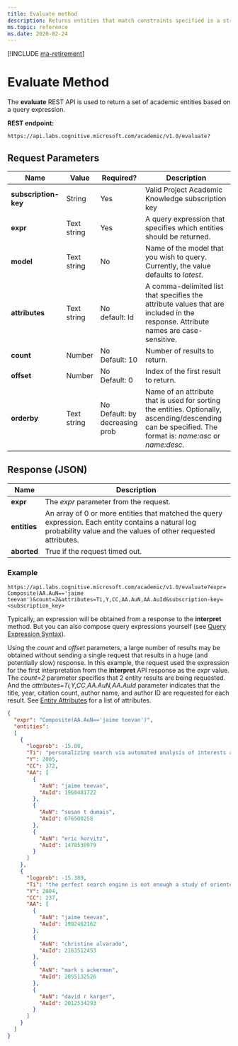```yaml
---
title: Evaluate method
description: Returns entities that match constraints specified in a structured query expression
ms.topic: reference
ms.date: 2020-02-24
---
```

[!INCLUDE [ma-retirement](../includes/ma-retirement.md)]

# Evaluate Method

The **evaluate** REST API is used to return a set of academic entities based on a query expression.

**REST endpoint:**

``` HTTP
https://api.labs.cognitive.microsoft.com/academic/v1.0/evaluate? 
```   

## Request Parameters  

Name | Value | Required? | Description
--- | --- | --- | ---
**subscription-key** | String | Yes | Valid Project Academic Knowledge subscription key
**expr** | Text string | Yes | A query expression that specifies which entities should be returned.
**model** | Text string | No | Name of the model that you wish to query.  Currently, the value defaults to *latest*.
**attributes** | Text string | No<br>default: Id | A comma-delimited list that specifies the attribute values that are included in the response. Attribute names are case-sensitive.
**count** | Number | No<br>Default: 10 | Number of results to return.
**offset** | Number |	No<br>Default: 0	| Index of the first result to return.
**orderby** |	Text string | No<br>Default: by decreasing prob	| Name of an attribute that is used for sorting the entities. Optionally, ascending/descending can be specified. The format is: *name:asc* or *name:desc*.

## Response (JSON)

Name | Description
--- | ---   
**expr** | The *expr* parameter from the request.
**entities** | An array of 0 or more entities that matched the query expression. Each entity contains a natural log probability value and the values of other requested attributes.
**aborted** | True if the request timed out.

### Example

``` HTTP
https://api.labs.cognitive.microsoft.com/academic/v1.0/evaluate?expr=
Composite(AA.AuN=='jaime teevan')&count=2&attributes=Ti,Y,CC,AA.AuN,AA.AuId&subscription-key=<subscription_key>
```

Typically, an expression will be obtained from a response to the **interpret** method.  But you can also compose query expressions yourself (see [Query Expression Syntax](reference-query-expression-syntax.md)).  
  
Using the *count* and *offset* parameters, a large number of results may be obtained without sending a single request that results in a huge (and potentially slow) response.  In this example, the request used the expression for the first interpretation from the **interpret** API response as the *expr* value. The *count=2* parameter specifies that 2 entity results are being requested. And the *attributes=Ti,Y,CC,AA.AuN,AA.AuId* parameter indicates that the title, year, citation count, author name, and author ID are requested for each result.  See [Entity Attributes](reference-entity-attributes.md) for a list of attributes.
  
``` JSON
{
  "expr": "Composite(AA.AuN=='jaime teevan')",
  "entities": 
  [
    {
      "logprob": -15.08,
      "Ti": "personalizing search via automated analysis of interests and activities",
      "Y": 2005,
      "CC": 372,
      "AA": [
        {
          "AuN": "jaime teevan",
          "AuId": 1968481722
        },
        {
          "AuN": "susan t dumais",
          "AuId": 676500258
        },
        {
          "AuN": "eric horvitz",
          "AuId": 1470530979
        }
      ]
    },
    {
      "logprob": -15.389,
      "Ti": "the perfect search engine is not enough a study of orienteering behavior in directed search",
      "Y": 2004,
      "CC": 237,
      "AA": [
        {
          "AuN": "jaime teevan",
          "AuId": 1982462162
        },
        {
          "AuN": "christine alvarado",
          "AuId": 2163512453
        },
        {
          "AuN": "mark s ackerman",
          "AuId": 2055132526
        },
        {
          "AuN": "david r karger",
          "AuId": 2012534293
        }
      ]
    }
  ]
}
```
